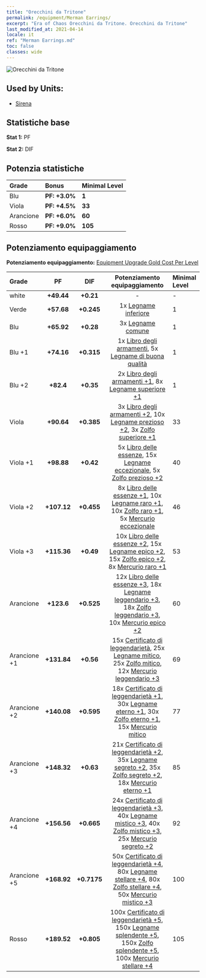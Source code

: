```yaml
---
title: "Orecchini da Tritone"
permalink: /equipment/Merman Earrings/
excerpt: "Era of Chaos Orecchini da Tritone. Orecchini da Tritone"
last_modified_at: 2021-04-14
locale: it
ref: "Merman Earrings.md"
toc: false
classes: wide
---
```


  ![Orecchini da Tritone](/images/e/e_99052.png)

## Used by Units:

* [Sirena](/it/units/Mermaid/) 


## Statistiche base
 **Stat 1:** PF

 **Stat 2:** DIF

## Potenzia statistiche

  |     Grade    |   Bonus | Minimal Level | 
  |:-------------|:--------|:--------------| 
  | Blu | **PF: +3.0%** | **1** | 
  | Viola | **PF: +4.5%** | **33** | 
  | Arancione | **PF: +6.0%** | **60** | 
  | Rosso | **PF: +9.0%** | **105** | 


## Potenziamento equipaggiamento
 **Potenziamento equipaggiamento:** [Equipment Upgrade Gold Cost Per Level](/equipment/EquipmentUpgradeCostPerLevel/) 

  |          Grade      | PF | DIF | Potenziamento equipaggiamento | Minimal Level |
  |:--------------------|:---------:|:---------:|:----------------:|:--------------|
  | white | **+49.44** | **+0.21** | - | - |
  | Verde | **+57.68** | **+0.245** | 1x [Legname inferiore](/it/Items/mat_1/) | 1 |
  | Blu | **+65.92** | **+0.28** | 3x [Legname comune](/it/Items/mat_7/) | 1 |
  | Blu +1 | **+74.16** | **+0.315** | 1x [Libro degli armamenti](/it/Items/mat_18/), 5x [Legname di buona qualità](/it/Items/mat_13/) | 1 |
  | Blu +2 | **+82.4** | **+0.35** | 2x [Libro degli armamenti +1](/it/Items/mat_25/), 8x [Legname superiore +1](/it/Items/mat_20/) | 1 |
  | Viola | **+90.64** | **+0.385** | 3x [Libro degli armamenti +2](/it/Items/mat_32/), 10x [Legname prezioso +2](/it/Items/mat_27/), 3x [Zolfo superiore +1](/it/Items/mat_22/) | 33 |
  | Viola +1 | **+98.88** | **+0.42** | 5x [Libro delle essenze](/it/Items/mat_39/), 15x [Legname eccezionale](/it/Items/mat_34/), 5x [Zolfo prezioso +2](/it/Items/mat_29/) | 40 |
  | Viola +2 | **+107.12** | **+0.455** | 8x [Libro delle essenze +1](/it/Items/mat_46/), 10x [Legname raro +1](/it/Items/mat_41/), 10x [Zolfo raro +1](/it/Items/mat_43/), 5x [Mercurio eccezionale](/it/Items/mat_35/) | 46 |
  | Viola +3 | **+115.36** | **+0.49** | 10x [Libro delle essenze +2](/it/Items/mat_53/), 15x [Legname epico +2](/it/Items/mat_48/), 15x [Zolfo epico +2](/it/Items/mat_50/), 8x [Mercurio raro +1](/it/Items/mat_42/) | 53 |
  | Arancione | **+123.6** | **+0.525** | 12x [Libro delle essenze +3](/it/Items/mat_60/), 18x [Legname leggendario +3](/it/Items/mat_55/), 18x [Zolfo leggendario +3](/it/Items/mat_57/), 10x [Mercurio epico +2](/it/Items/mat_49/) | 60 |
  | Arancione +1 | **+131.84** | **+0.56** | 15x [Certificato di leggendarietà](/it/Items/mat_67/), 25x [Legname mitico](/it/Items/mat_62/), 25x [Zolfo mitico](/it/Items/mat_64/), 12x [Mercurio leggendario +3](/it/Items/mat_56/) | 69 |
  | Arancione +2 | **+140.08** | **+0.595** | 18x [Certificato di leggendarietà +1](/it/Items/mat_74/), 30x [Legname eterno +1](/it/Items/mat_69/), 30x [Zolfo eterno +1](/it/Items/mat_71/), 15x [Mercurio mitico](/it/Items/mat_63/) | 77 |
  | Arancione +3 | **+148.32** | **+0.63** | 21x [Certificato di leggendarietà +2](/it/Items/mat_81/), 35x [Legname segreto +2](/it/Items/mat_76/), 35x [Zolfo segreto +2](/it/Items/mat_78/), 18x [Mercurio eterno +1](/it/Items/mat_70/) | 85 |
  | Arancione +4 | **+156.56** | **+0.665** | 24x [Certificato di leggendarietà +3](/it/Items/mat_88/), 40x [Legname mistico +3](/it/Items/mat_83/), 40x [Zolfo mistico +3](/it/Items/mat_85/), 25x [Mercurio segreto +2](/it/Items/mat_77/) | 92 |
  | Arancione +5 | **+168.92** | **+0.7175** | 50x [Certificato di leggendarietà +4](/it/Items/mat_95/), 80x [Legname stellare +4](/it/Items/mat_90/), 80x [Zolfo stellare +4](/it/Items/mat_92/), 50x [Mercurio mistico +3](/it/Items/mat_84/) | 100 |
  | Rosso | **+189.52** | **+0.805** | 100x [Certificato di leggendarietà +5](/it/Items/mat_102/), 150x [Legname splendente +5](/it/Items/mat_97/), 150x [Zolfo splendente +5](/it/Items/mat_99/), 100x [Mercurio stellare +4](/it/Items/mat_91/) | 105 |

